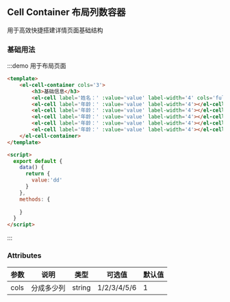 ## Cell Container 布局列数容器
用于高效快捷搭建详情页面基础结构

### 基础用法
 

:::demo 用于布局页面

```html
<template> 
    <el-cell-container cols='3'>
        <h3>基础信息</h3>
        <el-cell label='姓名：' :value='value' label-width='4' cols='full'></el-cell>
        <el-cell label='年龄：' :value='value' label-width='4'></el-cell>
        <el-cell label='年龄：' :value='value' label-width='4'></el-cell>
        <el-cell label='年龄：' :value='value' label-width='4'></el-cell>
        <el-cell label='年龄：' :value='value' label-width='4'></el-cell>
        <el-cell label='年龄：' :value='value' label-width='4'></el-cell>
    </el-cell-container>
</template>

<script>
  export default {
    data() {
      return {
        value:'dd'
      }
    },
    methods: {
      
    }
  }
</script>
```
:::
  
### Attributes
| 参数      | 说明          | 类型      | 可选值                           | 默认值  |
|---------- |-------------- |---------- |--------------------------------  |-------- |
| cols      | 分成多少列     | string | 1/2/3/4/5/6 | 1 |
